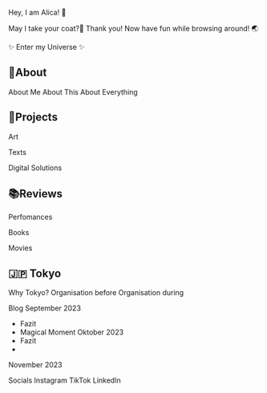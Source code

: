 Hey, I am Alica! 👾

May I take your coat?🧥 Thank you! Now have fun while browsing around! 🌏 

✨ Enter my Universe ✨





## 👾About

About Me
About This 
About Everything 

## 🧳Projects 

Art

Texts

Digital Solutions 

## 📚Reviews

Perfomances

Books

Movies


## 🇯🇵 Tokyo 

Why Tokyo?
Organisation before
Organisation during

Blog
September 2023
- Fazit
- Magical Moment
Oktober 2023
- Fazit
- 
November 2023


Socials 
Instagram
TikTok 
LinkedIn 